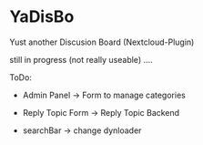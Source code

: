 # YaDisBo

Yust another Discusion Board (Nextcloud-Plugin)


still in progress (not really useable) ....


ToDo:

- Admin Panel
 -> Form to manage categories

- Reply Topic Form
 -> Reply Topic Backend


- searchBar
  -> change dynloader
